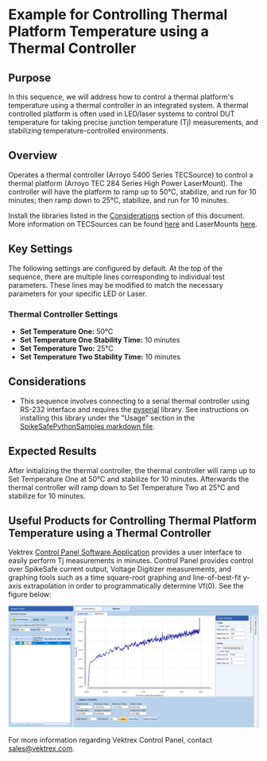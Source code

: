 # Example for Controlling Thermal Platform Temperature using a Thermal Controller

## **Purpose**
In this sequence, we will address how to control a thermal platform's temperature using a thermal controller in an integrated system. A thermal controlled platform is often used in LED/laser systems to control DUT temperature for taking precise junction temperature (Tj) measurements, and stabilizing temperature-controlled environments.

## Overview 
Operates a thermal controller (Arroyo 5400 Series TECSource) to control a thermal platform (Arroyo TEC 284 Series High Power LaserMount). The controller will have the platform to ramp up to 50°C, stabilize, and run for 10 minutes; then ramp down to 25°C, stabilize, and run for 10 minutes. 

Install the libraries listed in the [Considerations](#considerations) section of this document. More information on TECSources can be found [here](https://www.arroyoinstruments.com/categories/temperature-controllers) and LaserMounts [here](https://www.arroyoinstruments.com/categories/lasermounts).

## Key Settings 
The following settings are configured by default. At the top of the sequence, there are multiple lines corresponding to individual test parameters. These lines may be modified to match the necessary parameters for your specific LED or Laser.

### Thermal Controller Settings
- **Set Temperature One:** 50°C
- **Set Temperature One Stability Time:** 10 minutes
- **Set Temperature Two:** 25°C
- **Set Temperature Two Stability Time:** 10 minutes

## Considerations
- This sequence involves connecting to a serial thermal controller using RS-232 interface and requires the [pyserial](https://pypi.org/project/pyserial/) library. See instructions on installing this library under the "Usage" section in the [SpikeSafePythonSamples markdown file](/README.md#installing-pyserial-package).

## Expected Results
After initializing the thermal controller, the thermal controller will ramp up to Set Temperature One at 50°C and stabilize for 10 minutes. Afterwards the thermal controller will ramp down to Set Temperature Two at 25°C and stabilize for 10 minutes.

## Useful Products for Controlling Thermal Platform Temperature using a Thermal Controller

Vektrex [Control Panel Software Application](https://www.vektrex.com/software-applications/control-panel/) provides a user interface to easily perform Tj measurements in minutes. Control Panel provides control over SpikeSafe current output, Voltage Digitizer measurements, and graphing tools such as a time square-root graphing and line-of-best-fit y-axis extrapolation in order to programmatically determine Vf(0). See the figure below:

![](control_panel_tj_screenshot.png)

For more information regarding Vektrex Control Panel, contact sales@vektrex.com.